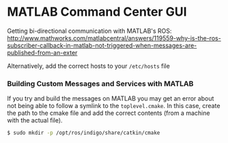 MATLAB Command Center GUI
=========================

Getting bi-directional communication with MATLAB's ROS: http://www.mathworks.com/matlabcentral/answers/119559-why-is-the-ros-subscriber-callback-in-matlab-not-triggered-when-messages-are-published-from-an-exter

Alternatively, add the correct hosts to your `/etc/hosts` file

### Building Custom Messages and Services with MATLAB ###
If you try and build the messages on MATLAB you may get an error about not being able to follow a symlink to the `toplevel.cmake`. In this case, create the path to the cmake file and add the correct contents (from a machine with the actual file).

```bash
$ sudo mkdir -p /opt/ros/indigo/share/catkin/cmake
```

